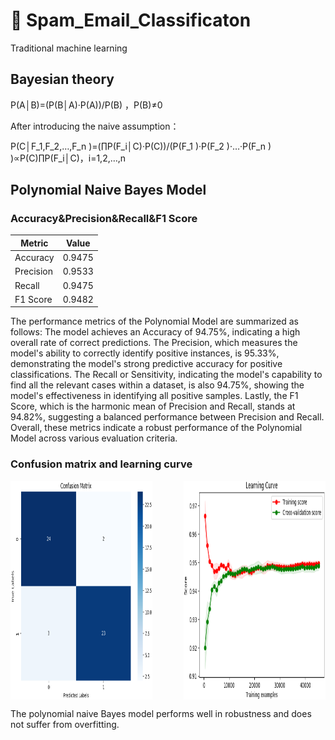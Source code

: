 # 🤖 Spam_Email_Classificaton

Traditional machine learning

## Bayesian theory

P(A│B)=(P(B│A)·P(A))/P(B) ，P(B)≠0

After introducing the naive assumption：

P(C│F_1,F_2,…,F_n )=(∏P(F_i│C)·P(C))/(P(F_1 )·P(F_2 )·…·P(F_n ) )∝P(C)∏P(F_i│C)，i=1,2,…,n

## Polynomial Naive Bayes Model

### Accuracy&Precision&Recall&F1 Score

| Metric    | Value  |
|-----------|--------|
| Accuracy  | 0.9475 |
| Precision | 0.9533 |
| Recall    | 0.9475 |
| F1 Score  | 0.9482 |

The performance metrics of the Polynomial Model are summarized as follows: The model achieves an Accuracy of 94.75%, indicating a high overall rate of correct predictions. The Precision, which measures the model's ability to correctly identify positive instances, is 95.33%, demonstrating the model's strong predictive accuracy for positive classifications. The Recall or Sensitivity, indicating the model's capability to find all the relevant cases within a dataset, is also 94.75%, showing the model's effectiveness in identifying all positive samples. Lastly, the F1 Score, which is the harmonic mean of Precision and Recall, stands at 94.82%, suggesting a balanced performance between Precision and Recall. Overall, these metrics indicate a robust performance of the Polynomial Model across various evaluation criteria.

### Confusion matrix and learning curve

<div>
  <img src="./img/MulNB1.png" alt="混淆矩阵" style="width: 45%; height: 350px; float: left;">
  <img src="./img/MulNB4.png" alt="学习曲线" style="width: 45%; height: 350px; float: right;">
</div>
<div style="clear: both;"></div>

The polynomial naive Bayes model performs well in robustness and does not suffer from overfitting.